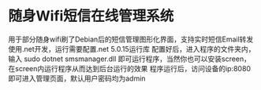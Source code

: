 # 随身Wifi短信在线管理系统
用于部分随身wifi刷了Debian后的短信管理图形化界面，支持实时短信Email转发
使用.net开发，运行需要配置.net 5.0.15运行库
配置好后，进入程序的文件夹内，输入
sudo dotnet smsmanager.dll
即可运行程序，当然你也可以安装screen，在screen内运行程序从而达到后台运行的效果
程序运行后，访问设备的ip:8080即可进入管理页面，默认用户密码均为admin
